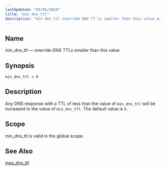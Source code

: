 ```yaml
---
lastUpdated: "02/05/2020"
title: "min_dns_ttl"
description: "min dns ttl override DNS TT Ls smaller than this value min dns ttl 0 Any DNS response with a TTL of less than the value of min dns ttl will be increased to the value of min dns ttl The default value is 0 min dns ttl is valid..."
---
```


<a name="conf.ref.min_dns_ttl"></a> 
## Name

min_dns_ttl — override DNS TTLs smaller than this value

## Synopsis

`min_dns_ttl = 0`

<a name="idp25482048"></a> 
## Description

Any DNS response with a TTL of less than the value of `min_dns_ttl` will be increased to the value of `min_dns_ttl`. The default value is `0`.

<a name="idp25485280"></a> 
## Scope

min_dns_ttl is valid in the global scope.

<a name="idp25487104"></a> 
## See Also

[max_dns_ttl](/momentum/4/config/ref-max-dns-ttl)